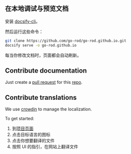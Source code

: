 ## 在本地调试与预览文档

安装 [docsify-cli](https://docsify.js.org/#/quickstart)。

然后运行这些命令：

```bash
git clone https://github.com/go-rod/go-rod.github.io.git
docsify serve -o go-rod.github.io
```

每当你修改文档时，页面都会自动刷新。

## Contribute documentation

Just create a [pull request](https://docs.github.com/en/github/collaborating-with-issues-and-pull-requests/about-pull-requests) for this [repo](https://github.com/go-rod/go-rod.github.io.git).

## Contribute translations

We use [crowdin](https://crowdin.com/) to manage the localization.

To get started:

1. 到[项目页面](https://crowdin.com/project/go-rod)
2. 点击目标语言的图标
3. 点击你想要翻译的文件
4. 按照 UI 的指引，在网站上翻译文件
